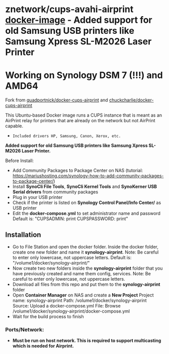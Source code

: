 # znetwork/cups-avahi-airprint [docker-image](https://hub.docker.com/r/znetwork/synology-airprint) - Added support for old Samsung USB printers like Samsung Xpress SL-M2026 Laser Printer

# Working on Synology DSM 7 (!!!) and AMD64

Fork from [quadportnick/docker-cups-airprint](https://github.com/quadportnick/docker-cups-airprint) and [chuckcharlie/docker-cups-airprint](https://github.com/chuckcharlie/docker-cups-airprint)

This Ubuntu-based Docker image runs a CUPS instance that is meant as an AirPrint relay for printers that are already on the network but not AirPrint capable.
* `Included drivers HP, Samsung, Canon, Xerox, etc.`

**Added support for old Samsung USB printers like Samsung Xpress SL-M2026 Laser Printer.**

Before Install:
- Add Community Packages to Package Center on NAS (tutorial: https://mariushosting.com/synology-how-to-add-community-packages-to-package-center/)
- Install **SynoCli File Tools**, **SynoCli Kernel Tools** and **SynoKerner USB Serial drivers** from community packages
- Plug in your USB printer
- Check if the printer is listed on **Synology Control Panel/Info Center/** as USB printer
- Edit the **docker-compose.yml** to set administrator name and password
  Default is: "CUPSADMIN: print CUPSPASSWORD: print"

## Installation
- Go to File Station and open the docker folder. Inside the docker folder, create one new folder and name it **synology-airprint**.
  Note: Be careful to enter only lowercase, not uppercase letters.
  Default is: "/volume1/docker/synology-airprint/"
- Now create two new folders inside the **synology-airprint** folder that you have previously created and name them config, services.
  Note: Be careful to enter only lowercase, not uppercase letters.
- Download all files from this repo and put them to the **synology-airprint** folder
- Open **Container Manager** on NAS and create a **New Project**
  Project name: synology-airprint
  Path: /volume1/docker/synology-airprint
  Source: Upload a docker-compose.yml
  File: Browse /volume1/docker/synology-airprint/docker-compose.yml
- Wait for the build process to finish

### Ports/Network:
* **Must be run on host network. This is required to support multicasting which is needed for Airprint.**

